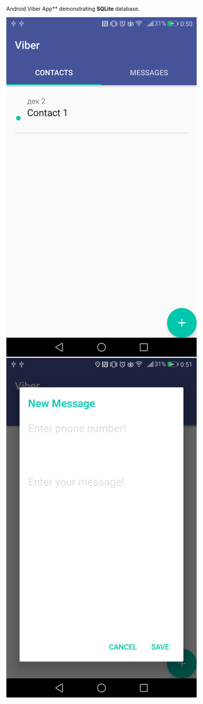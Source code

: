 Android Viber App** demonstrating **SQLite** database.


![Screenshot](images/img1.png)
![Screenshot](images/img2.png)